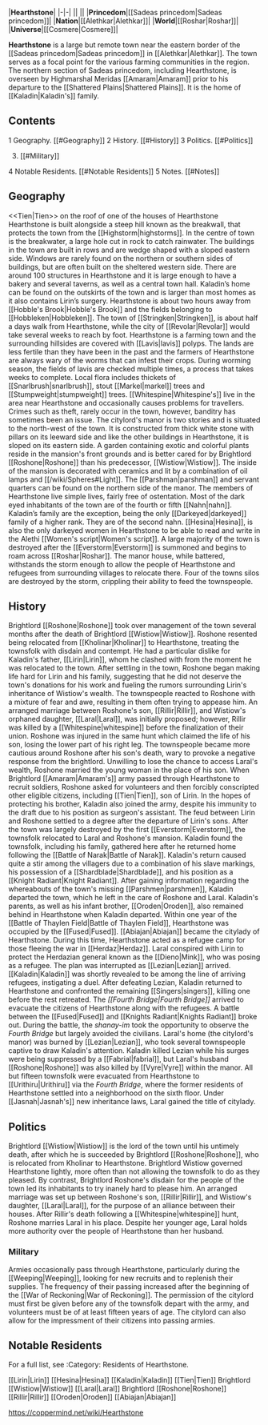 |**Hearthstone**|
|-|-|
||
||
|**Princedom**|[[Sadeas princedom\|Sadeas princedom]]|
|**Nation**|[[Alethkar\|Alethkar]]|
|**World**|[[Roshar\|Roshar]]|
|**Universe**|[[Cosmere\|Cosmere]]|

**Hearthstone** is a large but remote town near the eastern border of the [[Sadeas princedom\|Sadeas princedom]] in [[Alethkar\|Alethkar]]. The town serves as a focal point for the various farming communities in the region. The northern section of Sadeas princedom, including Hearthstone, is overseen by Highmarshal Meridas [[Amaram\|Amaram]] prior to his departure to the [[Shattered Plains\|Shattered Plains]].
It is the home of [[Kaladin\|Kaladin's]] family.

## Contents

1 Geography. [[#Geography]] 
2 History. [[#History]] 
3 Politics. [[#Politics]] 

3. [[#Military]] 


4 Notable Residents. [[#Notable Residents]] 
5 Notes. [[#Notes]] 


## Geography
  <<Tien\|Tien>> on the roof of one of the houses of Hearthstone
Hearthstone is built alongside a steep hill known as the breakwall, that protects the town from the [[Highstorm\|highstorms]]. In the centre of town is the breakwater, a large hole cut in rock to catch rainwater. The buildings in the town are built in rows and are wedge shaped with a sloped eastern side. Windows are rarely found on the northern or southern sides of buildings, but are often built on the sheltered western side. There are around 100 structures in Hearthstone and it is large enough to have a bakery and several taverns, as well as a central town hall. Kaladin’s home can be found on the outskirts of the town and is larger than most homes as it also contains Lirin’s surgery.
Hearthstone is about two hours away from [[Hobble's Brook\|Hobble's Brook]] and the fields belonging to [[Hobbleken\|Hobbleken]]. The town of [[Stringken\|Stringken]], is about half a days walk from Hearthstone, while the city of [[Revolar\|Revolar]] would take several weeks to reach by foot.
Hearthstone is a farming town and the surrounding hillsides are covered with [[Lavis\|lavis]] polyps. The lands are less fertile than they have been in the past and the farmers of Hearthstone are always wary of the worms that can infest their crops. During worming season, the fields of lavis are checked multiple times, a process that takes weeks to complete. Local flora includes thickets of [[Snarlbrush\|snarlbrush]], stout [[Markel\|markel]] trees and [[Stumpweight\|stumpweight]] trees. [[Whitespine\|Whitespine's]] live in the area near Hearthstone and occasionally causes problems for travellers. Crimes such as theft, rarely occur in the town, however, banditry has sometimes been an issue.
The citylord's manor is two stories and is situated to the north-west of the town. It is constructed from thick white stone with pillars on its leeward side and like the other buildings in Hearthstone, it is sloped on its eastern side. A garden containing exotic and colorful plants reside in the mansion's front grounds and is better cared for by Brightlord [[Roshone\|Roshone]] than his predecessor, [[Wistiow\|Wistiow]]. The inside of the mansion is decorated with ceramics and lit by a combination of oil lamps and [[/wiki/Spheres#Light]]. The [[Parshman\|parshman]] and servant quarters can be found on the northern side of the manor.
The members of Hearthstone live simple lives, fairly free of ostentation. Most of the dark eyed inhabitants of the town are of the fourth or fifth [[Nahn\|nahn]]. Kaladin’s family are the exception, being the only [[Darkeyed\|darkeyed]] family of a higher rank. They are of the second nahn. [[Hesina\|Hesina]], is also the only darkeyed women in Hearthstone to be able to read and write in the Alethi [[Women's script\|Women's script]].
A large majority of the town is destroyed after the [[Everstorm\|Everstorm]] is summoned and begins to roam across [[Roshar\|Roshar]]. The manor house, while battered, withstands the storm enough to allow the people of Hearthstone and refugees from surrounding villages to relocate there. Four of the towns silos are destroyed by the storm, crippling their ability to feed the townspeople.

## History
Brightlord [[Roshone\|Roshone]] took over management of the town several months after the death of Brightlord [[Wistiow\|Wistiow]]. Roshone resented being relocated from [[Kholinar\|Kholinar]] to Hearthstone, treating the townsfolk with disdain and contempt. He had a particular dislike for Kaladin's father, [[Lirin\|Lirin]], whom he clashed with from the moment he was relocated to the town. After settling in the town, Roshone began making life hard for Lirin and his family, suggesting that he did not deserve the town's donations for his work and fueling the rumors surrounding Lirin's inheritance of Wistiow's wealth.
The townspeople reacted to Roshone with a mixture of fear and awe, resulting in them often trying to appease him. An arranged marriage between Roshone's son, [[Rillir\|Rillir]], and Wistiow's orphaned daughter, [[Laral\|Laral]], was initially proposed; however, Rillir was killed by a [[Whitespine\|whitespine]] before the finalization of their union. Roshone was injured in the same hunt which claimed the life of his son, losing the lower part of his right leg. The townspeople became more cautious around Roshone after his son's death, wary to provoke a negative response from the brightlord. Unwilling to lose the chance to access Laral's wealth, Roshone married the young woman in the place of his son.
When Brightlord [[Amaram\|Amaram's]] army passed through Hearthstone to recruit soldiers, Roshone asked for volunteers and then forcibly conscripted other eligible citizens, including [[Tien\|Tien]], son of Lirin. In the hopes of protecting his brother, Kaladin also joined the army, despite his immunity to the draft due to his position as surgeon's assistant. The feud between Lirin and Roshone settled to a degree after the departure of Lirin's sons.
After the town was largely destroyed by the first [[Everstorm\|Everstorm]], the townsfolk relocated to Laral and Roshone's mansion. Kaladin found the townsfolk, including his family, gathered here after he returned home following the [[Battle of Narak\|Battle of Narak]]. Kaladin's return caused quite a stir among the villagers due to a combination of his slave markings, his possession of a [[Shardblade\|Shardblade]], and his position as a [[Knight Radiant\|Knight Radiant]]. After gaining information regarding the whereabouts of the town's missing [[Parshmen\|parshmen]], Kaladin departed the town, which he left in the care of Roshone and Laral. Kaladin's parents, as well as his infant brother, [[Oroden\|Oroden]], also remained behind in Hearthstone when Kaladin departed.
Within one year of the [[Battle of Thaylen Field\|Battle of Thaylen Field]], Hearthstone was occupied by the [[Fused\|Fused]]. [[Abiajan\|Abiajan]] became the citylady of Hearthstone. During this time, Hearthstone acted as a refugee camp for those fleeing the war in [[Herdaz\|Herdaz]]. Laral conspired with Lirin to protect the Herdazian general known as the [[Dieno\|Mink]], who was posing as a refugee. The plan was interrupted as [[Lezian\|Lezian]] arrived. [[Kaladin\|Kaladin]] was shortly revealed to be among the line of arriving refugees, instigating a duel. After defeating Lezian, Kaladin returned to Hearthstone and confronted the remaining [[Singers\|singers]], killing one before the rest retreated. The *[[Fourth Bridge\|Fourth Bridge]]* arrived to evacuate the citizens of Hearthstone along with the refugees. A battle between the [[Fused\|Fused]] and [[Knights Radiant\|Knights Radiant]] broke out. During the battle, the *shanay-im* took the opportunity to observe the *Fourth Bridge* but largely avoided the civilians. Laral's home (the citylord's manor) was burned by [[Lezian\|Lezian]], who took several townspeople captive to draw Kaladin's attention. Kaladin killed Lezian while his surges were being suppressed by a [[Fabrial\|fabrial]], but Laral's husband [[Roshone\|Roshone]] was also killed by [[Vyre\|Vyre]] within the manor.
All but fifteen townsfolk were evacuated from Hearthstone to [[Urithiru\|Urithiru]] via the *Fourth Bridge*, where the former residents of Hearthstone settled into a neighborhood on the sixth floor. Under [[Jasnah\|Jasnah's]] new inheritance laws, Laral gained the title of citylady.

## Politics
Brightlord [[Wistiow\|Wistiow]] is the lord of the town until his untimely death, after which he is succeeded by Brightlord [[Roshone\|Roshone]], who is relocated from Kholinar to Hearthstone. Brightlord Wistiow governed Hearthstone lightly, more often than not allowing the townsfolk to do as they pleased. By contrast, Brightlord Roshone's disdain for the people of the town led its inhabitants to try inanely hard to please him.
An arranged marriage was set up between Roshone's son, [[Rillir\|Rillir]], and Wistiow's daughter, [[Laral\|Laral]], for the purpose of an alliance between their houses. After Rillir's death following a [[Whitespine\|whitespine]] hunt, Roshone marries Laral in his place. Despite her younger age, Laral holds more authority over the people of Hearthstone than her husband.

### Military
Armies occasionally pass through Hearthstone, particularly during the [[Weeping\|Weeping]], looking for new recruits and to replenish their supplies. The frequency of their passing increased after the beginning of the [[War of Reckoning\|War of Reckoning]]. The permission of the citylord must first be given before any of the townsfolk depart with the army, and volunteers must be of at least fifteen years of age. The citylord can also allow for the impressment of their citizens into passing armies.

## Notable Residents
For a full list, see :Category: Residents of Hearthstone.

[[Lirin\|Lirin]]
[[Hesina\|Hesina]]
[[Kaladin\|Kaladin]]
[[Tien\|Tien]]
Brightlord [[Wistiow\|Wistiow]]
[[Laral\|Laral]]
Brightlord [[Roshone\|Roshone]]
[[Rillir\|Rillir]]
[[Oroden\|Oroden]]
[[Abiajan\|Abiajan]]



https://coppermind.net/wiki/Hearthstone